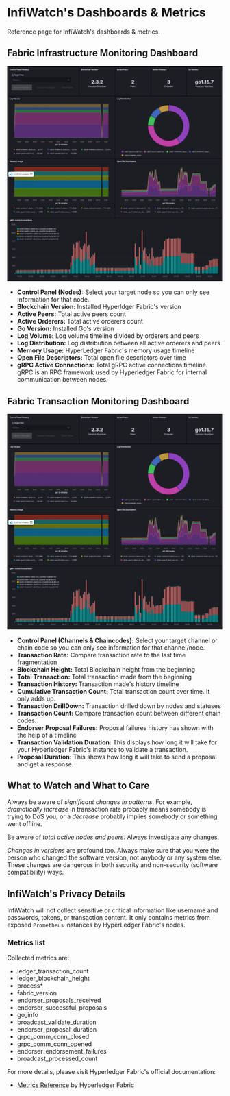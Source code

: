 # InfiWatch's Dashboards & Metrics

Reference page for InfiWatch's dashboards & metrics.

## Fabric Infrastructure Monitoring Dashboard

![infiwatch](./images/Fabric%20Infrastructure%20Monitoring%20Dashboard%20-%20InfiWatch.png)

- **Control Panel (Nodes):** Select your target node so you can only see information for that node.
- **Blockchain Version:** Installed Hyperldger Fabric's version
- **Active Peers:** Total active peers count
- **Active Orderers:** Total active orderers count
- **Go Version:** Installed Go's version
- **Log Volume:** Log volume timeline divided by orderers and peers
- **Log Distribution:** Log distribution between all active orderers and peers
- **Memory Usage:** HyperLedger Fabric's memory usage timeline
- **Open File Descriptors:** Total open file descriptors over time
- **gRPC Active Connections:** Total gRPC active connections timeline. gRPC is an RPC framework used by Hyperledger Fabric for internal communication between nodes.

## Fabric Transaction Monitoring Dashboard

![infiwatch](./images/Fabric%20Infrastructure%20Monitoring%20Dashboard%20-%20InfiWatch.png)

- **Control Panel (Channels & Chaincodes):** Select your target channel or chain code so you can only see information for that channel/node.
- **Transaction Rate:** Compare transaction rate to the last time fragmentation 
- **Blockchain Height:** Total Blockchain height from the beginning
- **Total Transaction:** Total transaction made from the beginning
- **Transaction History:** Transaction made's history timeline
- **Cumulative Transaction Count:** Total transaction count over time. It only adds up.
- **Transaction DrillDown:** Transaction drilled down by nodes and statuses
- **Transaction Count:** Compare transaction count between different chain codes.
- **Endorser Proposal Failures:** Proposal failures history has shown with the help of a timeline
- **Transaction Validation Duration:** This displays how long it will take for your Hyperledger Fabric's instance to validate a transaction.
- **Proposal Duration:** This shows how long it will take to send a proposal and get a response.

## What to Watch and What to Care

Always be aware of *significant changes in patterns*. For example, *dramatically increase* in transaction rate probably means somebody is trying to DoS you, or a *decrease* probably implies somebody or something went offline. 

Be aware of *total active nodes and peers*. Always investigate any changes.

*Changes in versions* are profound too. Always make sure that you were the person who changed the software version, not anybody or any system else. These changes are dangerous in both security and non-security (software compatibility) ways.

## InfiWatch's Privacy Details

InfiWatch will not collect sensitive or critical information like username and passwords, tokens, or transaction content. It only contains metrics from exposed `Prometheus` instances by HyperLedger Fabric's nodes.

### Metrics list

Collected metrics are:

- ledger_transaction_count
- ledger_blockchain_height
- process*
- fabric_version
- endorser_proposals_received
- endorser_successful_proposals
- go_info
- broadcast_validate_duration
- endorser_proposal_duration
- grpc_comm_conn_closed
- grpc_comm_conn_opened
- endorser_endorsement_failures
- broadcast_processed_count

For more details, please visit Hyperledger Fabric's official documentation:

- [Metrics Reference](https://hyperledger-fabric.readthedocs.io/en/release-2.2/metrics_reference.html) by Hyperledger Fabric